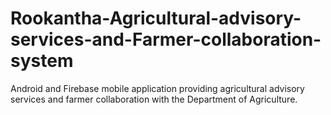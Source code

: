 # Rookantha-Agricultural-advisory-services-and-Farmer-collaboration-system
Android and Firebase mobile application providing agricultural advisory services and farmer collaboration with the Department of Agriculture.
